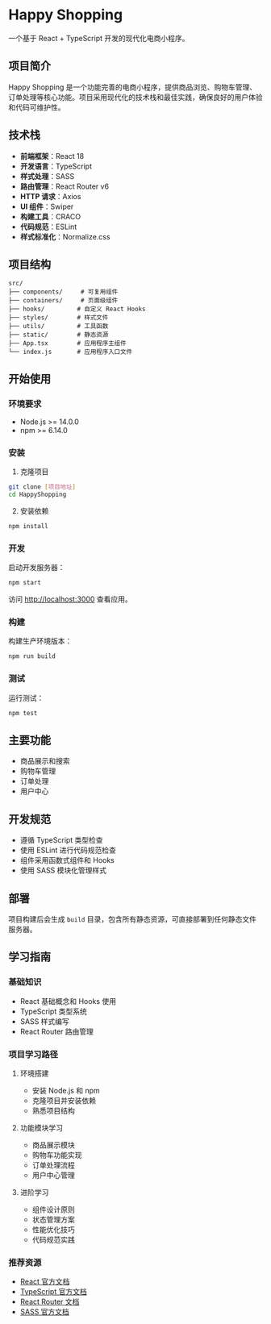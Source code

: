 
# Happy Shopping

一个基于 React + TypeScript 开发的现代化电商小程序。

## 项目简介

Happy Shopping 是一个功能完善的电商小程序，提供商品浏览、购物车管理、订单处理等核心功能。项目采用现代化的技术栈和最佳实践，确保良好的用户体验和代码可维护性。

## 技术栈

- **前端框架**：React 18
- **开发语言**：TypeScript
- **样式处理**：SASS
- **路由管理**：React Router v6
- **HTTP 请求**：Axios
- **UI 组件**：Swiper
- **构建工具**：CRACO
- **代码规范**：ESLint
- **样式标准化**：Normalize.css

## 项目结构

```
src/
├── components/     # 可复用组件
├── containers/     # 页面级组件
├── hooks/         # 自定义 React Hooks
├── styles/        # 样式文件
├── utils/         # 工具函数
├── static/        # 静态资源
├── App.tsx        # 应用程序主组件
└── index.js       # 应用程序入口文件
```

## 开始使用

### 环境要求

- Node.js >= 14.0.0
- npm >= 6.14.0

### 安装

1. 克隆项目
```bash
git clone [项目地址]
cd HappyShopping
```

2. 安装依赖
```bash
npm install
```

### 开发

启动开发服务器：
```bash
npm start
```
访问 [http://localhost:3000](http://localhost:3000) 查看应用。

### 构建

构建生产环境版本：
```bash
npm run build
```

### 测试

运行测试：
```bash
npm test
```

## 主要功能

- 商品展示和搜索
- 购物车管理
- 订单处理
- 用户中心

## 开发规范

- 遵循 TypeScript 类型检查
- 使用 ESLint 进行代码规范检查
- 组件采用函数式组件和 Hooks
- 使用 SASS 模块化管理样式

## 部署

项目构建后会生成 `build` 目录，包含所有静态资源，可直接部署到任何静态文件服务器。

## 学习指南

### 基础知识
- React 基础概念和 Hooks 使用
- TypeScript 类型系统
- SASS 样式编写
- React Router 路由管理

### 项目学习路径
1. 环境搭建
   - 安装 Node.js 和 npm
   - 克隆项目并安装依赖
   - 熟悉项目结构

2. 功能模块学习
   - 商品展示模块
   - 购物车功能实现
   - 订单处理流程
   - 用户中心管理

3. 进阶学习
   - 组件设计原则
   - 状态管理方案
   - 性能优化技巧
   - 代码规范实践

### 推荐资源
- [React 官方文档](https://reactjs.org/)
- [TypeScript 官方文档](https://www.typescriptlang.org/)
- [React Router 文档](https://reactrouter.com/)
- [SASS 官方文档](https://sass-lang.com/)




